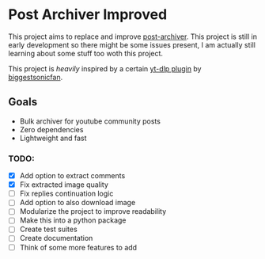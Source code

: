 # Post Archiver Improved
This project aims to replace and improve [post-archiver](https://github.com/sadadYes/post-archiver). This project is still in early development so there might be some issues present, I am actually still learning about some stuff too woth this project.

This project is *heavily* inspired by a certain [yt-dlp plugin](https://github.com/biggestsonicfan/yt-dlp-community-plugin) by [biggestsonicfan](https://github.com/biggestsonicfan).

## Goals
* Bulk archiver for youtube community posts
* Zero dependencies
* Lightweight and fast

### TODO:
- [x] Add option to extract comments
- [x] Fix extracted image quality
- [ ] Fix replies continuation logic
- [ ] Add option to also download image
- [ ] Modularize the project to improve readability
- [ ] Make this into a python package
- [ ] Create test suites
- [ ] Create documentation
- [ ] Think of some more features to add
